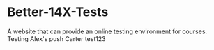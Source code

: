 # Better-14X-Tests
A website that can provide an online testing environment for courses.
Testing Alex's push
Carter test123